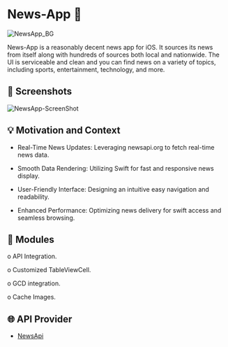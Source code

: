 # News-App  :newspaper:	

![NewsApp_BG](https://github.com/PRKWorks/News-App/assets/88550114/4f50dbb2-c672-43c0-bffb-2f034cd9277b)

News-App is a reasonably decent news app for iOS. It sources its news from itself along with hundreds of sources both local and nationwide. The UI is serviceable and clean and you can find news on a variety of topics, including sports, entertainment, technology, and more.

## 📸 Screenshots

![NewsApp-ScreenShot](https://github.com/PRKWorks/News-App/assets/88550114/18afa6ae-4b35-4a4e-bc29-25c88b08e3a7)


## 💡 Motivation and Context

- Real-Time News Updates: Leveraging newsapi.org to fetch real-time news data.

- Smooth Data Rendering: Utilizing Swift for fast and responsive news display.

- User-Friendly Interface: Designing an intuitive easy navigation and readability.

- Enhanced Performance: Optimizing news delivery for swift access and seamless browsing.

## 📌 Modules

o	API Integration.

o	Customized TableViewCell.

o	GCD integration.

o	Cache Images.

## 🌐 API Provider

- [NewsApi](https://newsapi.org/)
